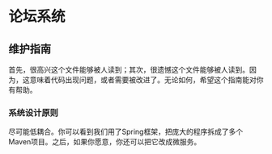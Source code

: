 # 论坛系统

## 维护指南

首先，很高兴这个文件能够被人读到；其次，很遗憾这个文件能够被人读到。因为，这意味着代码出现问题，或者需要被改进了。无论如何，希望这个指南能对你有帮助。

### 系统设计原则

尽可能低耦合。你可以看到我们用了Spring框架，把庞大的程序拆成了多个Maven项目。之后，如果你愿意，你还可以把它改成微服务。
